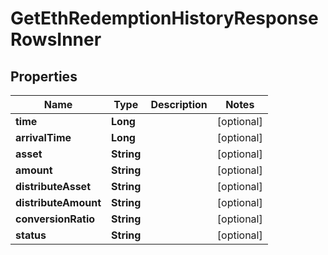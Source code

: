 

# GetEthRedemptionHistoryResponseRowsInner


## Properties

| Name | Type | Description | Notes |
|------------ | ------------- | ------------- | -------------|
|**time** | **Long** |  |  [optional] |
|**arrivalTime** | **Long** |  |  [optional] |
|**asset** | **String** |  |  [optional] |
|**amount** | **String** |  |  [optional] |
|**distributeAsset** | **String** |  |  [optional] |
|**distributeAmount** | **String** |  |  [optional] |
|**conversionRatio** | **String** |  |  [optional] |
|**status** | **String** |  |  [optional] |



